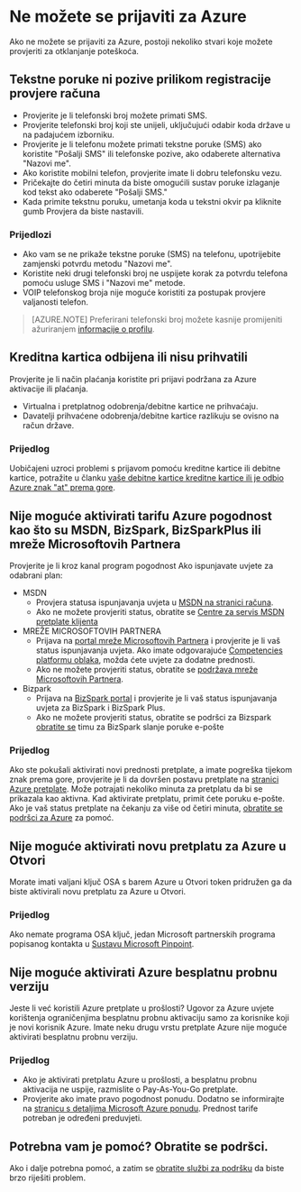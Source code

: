 <properties
    pageTitle="Otklanjanje poteškoća s Azure prijavu gore problemi | Microsoft Azure"
    description="U članku se opisuje kako otkloniti poteškoće s nekoliko uobičajenih Azure znak gore problema."
    services=""
    documentationCenter=""
    authors="JiangChen79"
    manager="felixwu"
    editor=""
    tags="billing,top-support-issue"/>

<tags
    ms.service="billing"
    ms.workload="na"
    ms.tgt_pltfrm="ibiza"
    ms.devlang="na"
    ms.topic="article"
    ms.date="10/25/2016"
    ms.author="cjiang"/>

# <a name="i-cant-sign-up-for-azure"></a>Ne možete se prijaviti za Azure

Ako ne možete se prijaviti za Azure, postoji nekoliko stvari koje možete provjeriti za otklanjanje poteškoća.

## <a name="no-text-messages-or-calls-during-sign-up-account-verification"></a>Tekstne poruke ni pozive prilikom registracije provjere računa 

- Provjerite je li telefonski broj možete primati SMS.
- Provjerite telefonski broj koji ste unijeli, uključujući odabir koda države u na padajućem izborniku.
- Provjerite je li telefonu možete primati tekstne poruke (SMS) ako koristite "Pošalji SMS" ili telefonske pozive, ako odaberete alternativa "Nazovi me".
- Ako koristite mobilni telefon, provjerite imate li dobru telefonsku vezu.
- Pričekajte do četiri minuta da biste omogućili sustav poruke izlaganje kod tekst ako odaberete "Pošalji SMS."
- Kada primite tekstnu poruku, umetanja koda u tekstni okvir pa kliknite gumb Provjera da biste nastavili.

### <a name="suggestions"></a>Prijedlozi

- Ako vam se ne prikaže tekstne poruke (SMS) na telefonu, upotrijebite zamjenski potvrdu metodu "Nazovi me".
- Koristite neki drugi telefonski broj ne uspijete korak za potvrdu telefona pomoću usluge SMS i "Nazovi me" metode.
- VOIP telefonskog broja nije moguće koristiti za postupak provjere valjanosti telefon.

>[AZURE.NOTE] Preferirani telefonski broj možete kasnije promijeniti ažuriranjem [informacije o profilu](billing-how-to-change-azure-account-profile.md).

## <a name="credit-card-declined-or-not-accepted"></a>Kreditna kartica odbijena ili nisu prihvatili

Provjerite je li način plaćanja koristite pri prijavi podržana za Azure aktivacije ili plaćanja.

- Virtualna i pretplatnog odobrenja/debitne kartice ne prihvaćaju.
- Davatelji prihvaćene odobrenja/debitne kartice razlikuju se ovisno na račun države.

### <a name="suggestion"></a>Prijedlog

Uobičajeni uzroci problemi s prijavom pomoću kreditne kartice ili debitne kartice, potražite u članku [vaše debitne kartice kreditne kartice ili je odbio Azure znak "at" prema gore](billing-credit-card-fails-during-azure-sign-up.md).

## <a name="cant-activate-azure-benefit-plan-like-msdn-bizspark-bizsparkplus-or-mpn"></a>Nije moguće aktivirati tarifu Azure pogodnost kao što su MSDN, BizSpark, BizSparkPlus ili mreže Microsoftovih Partnera

Provjerite je li kroz kanal program pogodnost Ako ispunjavate uvjete za odabrani plan:

- MSDN
    - Provjera statusa ispunjavanja uvjeta u [MSDN na stranici računa](https://msdn.microsoft.com/subscriptions/manage/default.aspx).
    - Ako ne možete provjeriti status, obratite se [Centre za servis MSDN pretplate klijenta](https://msdn.microsoft.com/subscriptions/contactus.aspx)
- MREŽE MICROSOFTOVIH PARTNERA
    - Prijava na [portal mreže Microsoftovih Partnera](https://mspartner.microsoft.com/en/us/Pages/Locale.aspx) i provjerite je li vaš status ispunjavanja uvjeta. Ako imate odgovarajuće [Competencies platformu oblaka](https://mspartner.microsoft.com/en/us/pages/membership/cloud-platform-competency.aspx), možda ćete uvjete za dodatne prednosti.
    - Ako ne možete provjeriti status, obratite se [podržava mreže Microsoftovih Partnera](https://mspartner.microsoft.com/en/us/Pages/Support/Premium/contact-support.aspx).
- Bizpark
    - Prijava na [BizSpark portal](https://www.microsoft.com/bizspark/default.aspx#start-two) i provjerite je li vaš status ispunjavanja uvjeta za BizSpark i BizSpark Plus.
    - Ako ne možete provjeriti status, obratite se podršci za Bizspark [obratite se](mailto:bizspark@microsoft.com?subject=BizSpark%20Support&body=Thank%20you%20for%20contacting%20BizSpark.%20Please%20provide%20as%20much%20of%20the%20following%20information%20as%20possible,%20as%20it%20will%20help%20expedite%20our%20response%20to%20you.%0aContact%20name:%0aStartup%20name:%0aMicrosoft%20Account/Live%20ID:%0aSpecific%20description%20of%20issue%20experienced%20or%20question:%0a%0aThank%20you,%0a%0aThe%20BizSpark%20Team) timu za BizSpark slanje poruke e-pošte

### <a name="suggestion"></a>Prijedlog

Ako ste pokušali aktivirati novi prednosti pretplate, a imate pogreška tijekom znak prema gore, provjerite je li da dovršen postavu pretplate na [stranici Azure pretplate](http://account.windowsazure.com/Subscriptions). Može potrajati nekoliko minuta za pretplatu da bi se prikazala kao aktivna. Kad aktivirate pretplatu, primit ćete poruku e-pošte. Ako je vaš status pretplate na čekanju za više od četiri minuta, [obratite se podršci za Azure](http://go.microsoft.com/fwlink/?linkid=544831&clcid=0x409) za pomoć.

## <a name="cant-activate-new-azure-in-open-subscription"></a>Nije moguće aktivirati novu pretplatu za Azure u Otvori

Morate imati valjani ključ OSA s barem Azure u Otvori token pridružen ga da biste aktivirali novu pretplatu za Azure u Otvori.

### <a name="suggestion"></a>Prijedlog

Ako nemate programa OSA ključ, jedan Microsoft partnerskih programa popisanog kontakta u [Sustavu Microsoft Pinpoint](http://pinpoint.microsoft.com/).

## <a name="cant-activate-azure-free-trial"></a>Nije moguće aktivirati Azure besplatnu probnu verziju

Jeste li već koristili Azure pretplate u prošlosti? Ugovor za Azure uvjete korištenja ograničenjima besplatnu probnu aktivaciju samo za korisnike koji je novi korisnik Azure. Imate neku drugu vrstu pretplate Azure nije moguće aktivirati besplatnu probnu verziju.

### <a name="suggestion"></a>Prijedlog

-  Ako je aktivirati pretplatu Azure u prošlosti, a besplatnu probnu aktivacija ne uspije, razmislite o Pay-As-You-Go pretplate. 
-  Provjerite ako imate pravo pogodnost ponudu. Dodatno se informirajte na [stranicu s detaljima Microsoft Azure ponudu](https://azure.microsoft.com/support/legal/offer-details/). Prednost tarife potreban je određeni preduvjeti.

## <a name="need-help-contact-support"></a>Potrebna vam je pomoć? Obratite se podršci. 

Ako i dalje potrebna pomoć, a zatim se [obratite službi za podršku](https://portal.azure.com/?#blade/Microsoft_Azure_Support/HelpAndSupportBlade) da biste brzo riješiti problem. 
